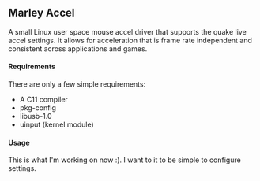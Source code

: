 
## Marley Accel

A small Linux user space mouse accel driver that supports the quake live accel settings. It allows for acceleration that is frame rate independent and consistent across applications and games.

#### Requirements

There are only a few simple requirements:

* A C11 compiler
* pkg-config
* libusb-1.0
* uinput (kernel module)

#### Usage

This is what I'm working on now :). I want to it to be simple to configure settings.
